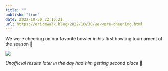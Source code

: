 ```yaml
---
title: ""
publish: "true"
date: 2022-10-30 22:16:21
url: https://ericmwalk.blog/2022/10/30/we-were-cheering.html
---
```


We were cheering on our favorite bowler in his first bowling tournament of the season 🎳

![](https://ericmwalk.blog/uploads/2022/38cb94639b.jpg)

*Unofficial results later in the day had him getting second place* 🎉